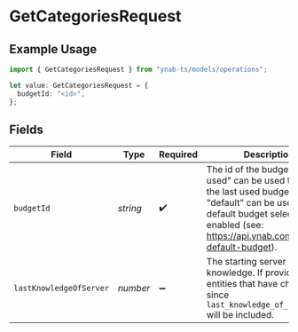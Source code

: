 # GetCategoriesRequest

## Example Usage

```typescript
import { GetCategoriesRequest } from "ynab-ts/models/operations";

let value: GetCategoriesRequest = {
  budgetId: "<id>",
};
```

## Fields

| Field                                                                                                                                                                                             | Type                                                                                                                                                                                              | Required                                                                                                                                                                                          | Description                                                                                                                                                                                       |
| ------------------------------------------------------------------------------------------------------------------------------------------------------------------------------------------------- | ------------------------------------------------------------------------------------------------------------------------------------------------------------------------------------------------- | ------------------------------------------------------------------------------------------------------------------------------------------------------------------------------------------------- | ------------------------------------------------------------------------------------------------------------------------------------------------------------------------------------------------- |
| `budgetId`                                                                                                                                                                                        | *string*                                                                                                                                                                                          | :heavy_check_mark:                                                                                                                                                                                | The id of the budget. "last-used" can be used to specify the last used budget and "default" can be used if default budget selection is enabled (see: https://api.ynab.com/#oauth-default-budget). |
| `lastKnowledgeOfServer`                                                                                                                                                                           | *number*                                                                                                                                                                                          | :heavy_minus_sign:                                                                                                                                                                                | The starting server knowledge.  If provided, only entities that have changed since `last_knowledge_of_server` will be included.                                                                   |